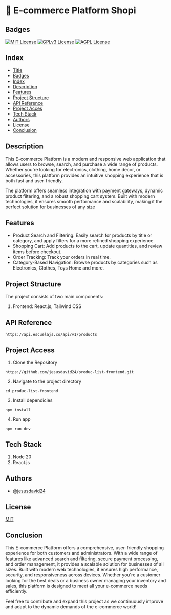 # 🚀 E-commerce Platform Shopi

## Badges

[![MIT License](https://img.shields.io/badge/License-MIT-green.svg)](https://choosealicense.com/licenses/mit/)
[![GPLv3 License](https://img.shields.io/badge/License-GPL%20v3-yellow.svg)](https://opensource.org/licenses/)
[![AGPL License](https://img.shields.io/badge/license-AGPL-blue.svg)](http://www.gnu.org/licenses/agpl-3.0)

## Index

* [Title](#title)
* [Badges](#badges)
* [Index](#index)
* [Description](#Description)
* [Features](#Features)
* [Project Structure](#Project-Structure)
* [API Reference](#API-Reference)
* [Project Acces](#Project-Acces)
* [Tech Stack](#Tech-Stack)
* [Authors](#Authors)
* [License](#license)
* [Conclusion](#conclusion)

## Description

This E-commerce Platform is a modern and responsive web application that allows users to browse, search, and purchase a wide range of products. Whether you're looking for electronics, clothing, home decor, or accessories, this platform provides an intuitive shopping experience that is both fast and user-friendly.

The platform offers seamless integration with payment gateways, dynamic product filtering, and a robust shopping cart system. Built with modern technologies, it ensures smooth performance and scalability, making it the perfect solution for businesses of any size

## Features

* Product Search and Filtering: Easily search for products by title or category, and apply filters for a more refined shopping experience.
* Shopping Cart: Add products to the cart, update quantities, and review items before checkout.
* Order Tracking: Track your orders in real time.
* Category-Based Navigation: Browse products by categories such as Electronics, Clothes, Toys Home and more.

## Project Structure

The project consists of two main components:

1. Frontend: React.js, Tailwind CSS

## API Reference

```
https://api.escuelajs.co/api/v1/products
```

## Project Access

1. Clone the Repository

```
https://github.com/jesusdavid24/produc-list-frontend.git
```

2. Navigate to the project directory

```
cd produc-list-frontend
```

3. Install dependicies

```
npm install
```

4. Run app

```
npm run dev
```

## Tech Stack

1. Node 20
3. React.js

## Authors

- [@jesusdavid24](https://github.com/jesusdavid24)


## License

[MIT](https://choosealicense.com/licenses/mit/)

## Conclusion

This E-commerce Platform offers a comprehensive, user-friendly shopping experience for both customers and administrators. With a wide range of features like advanced search and filtering, secure payment processing, and order management, it provides a scalable solution for businesses of all sizes. Built with modern web technologies, it ensures high performance, security, and responsiveness across devices. Whether you're a customer looking for the best deals or a business owner managing your inventory and sales, this platform is designed to meet all your e-commerce needs efficiently.

Feel free to contribute and expand this project as we continuously improve and adapt to the dynamic demands of the e-commerce world!

